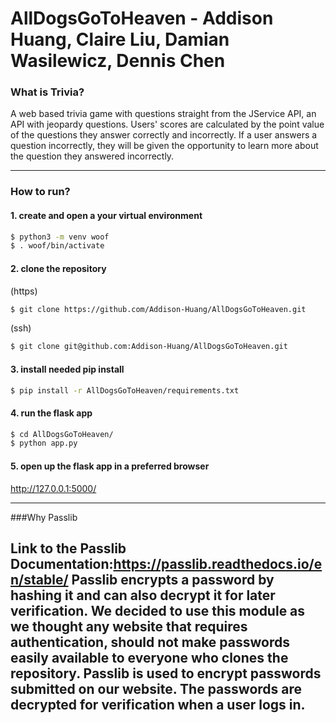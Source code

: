 # AllDogsGoToHeaven - Addison Huang, Claire Liu, Damian Wasilewicz, Dennis Chen


### What is Trivia?
A web based trivia game with questions straight from the JService API, an API with jeopardy questions. Users' scores are calculated by the point value of the questions they answer correctly and incorrectly. If a user answers a question incorrectly, they will be given the opportunity to learn more about the question they answered incorrectly.

----
### How to run?
#### 1. create and open a your virtual environment
```bash
$ python3 -m venv woof
$ . woof/bin/activate
```
#### 2. clone the repository
(https)
```bash
$ git clone https://github.com/Addison-Huang/AllDogsGoToHeaven.git
```
(ssh)
```bash
$ git clone git@github.com:Addison-Huang/AllDogsGoToHeaven.git
```
#### 3. install needed pip install
``` bash
$ pip install -r AllDogsGoToHeaven/requirements.txt
```
#### 4. run the flask app
```bash
$ cd AllDogsGoToHeaven/
$ python app.py
```
#### 5. open up the flask app in a preferred browser
<http://127.0.0.1:5000/>

----
###Why Passlib

Link to the Passlib Documentation:https://passlib.readthedocs.io/en/stable/
Passlib encrypts a password by hashing it and can also decrypt it for later verification. We decided to use this module as we thought any website that requires authentication, should not make passwords easily available to everyone who clones the repository. Passlib is used to encrypt passwords submitted on our website. The passwords are decrypted for verification when a user logs in.
----

